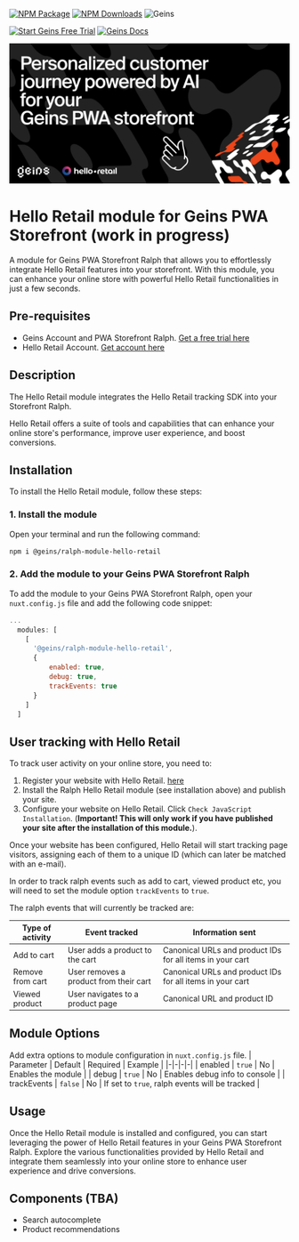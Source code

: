 [![NPM Package][npm]][npm-url]
[![NPM Downloads][npm-downloads-per-month]][npm-trends]
![Geins][mit-shield]

[![Start Geins Free Trial][geins-tiral-img]][geins-tiral-url] [![Geins Docs][geins-docs-img]][geins-docs-url]

[![geins-hello-retail](https://raw.githubusercontent.com/geins-io/resources/master/images/banners/repos/geins-helloretail.jpg)](https://www.geins.io)

# Hello Retail module for Geins PWA Storefront (work in progress)

A module for Geins PWA Storefront Ralph that allows you to effortlessly integrate Hello Retail features into your storefront. With this module, you can enhance your online store with powerful Hello Retail functionalities in just a few seconds.

## Pre-requisites

- Geins Account and PWA Storefront Ralph. [Get a free trial here](https://www.geins.io)
- Hello Retail Account. [Get account here](https://helloretail.com/)


## Description

The Hello Retail module integrates the Hello Retail tracking SDK into your Storefront Ralph. 

Hello Retail offers a suite of tools and capabilities that can enhance your online store's performance, improve user experience, and boost conversions.

## Installation

To install the Hello Retail module, follow these steps:

### 1. Install the module

Open your terminal and run the following command:

```bash
npm i @geins/ralph-module-hello-retail
```

### 2. Add the module to your Geins PWA Storefront Ralph

To add the module to your Geins PWA Storefront Ralph, open your `nuxt.config.js` file and add the following code snippet:

```js
...
  modules: [
    [
      '@geins/ralph-module-hello-retail',
      {
          enabled: true,
          debug: true,
          trackEvents: true
      }
    ]
  ]
```
## User tracking with Hello Retail

To track user activity on your online store, you need to:

1. Register your website with Hello Retail. [here](https://my.helloretail.com/)
2. Install the Ralph Hello Retail module (see installation above) and publish your site.
3. Configure your website on Hello Retail. Click `Check JavaScript Installation`. (**Important! This will only work if you have published your site after the installation of this module.**).

Once your website has been configured, Hello Retail will start tracking page visitors, assigning each of them to a unique ID (which can later be matched with an e-mail).

In order to track ralph events such as add to cart, viewed product etc, you will need to set the module option `trackEvents` to `true`.

The ralph events that will currently be tracked are:

| Type of activity  | Event tracked                                   | Information sent |
| ----------------- | ------------------------------------------------| ------------------- |
| Add to cart       | User adds a product to the cart                 | Canonical URLs and product IDs for all items in your cart |
| Remove from cart  | User removes a product from their cart          | Canonical URLs and product IDs for all items in your cart |
| Viewed product    | User navigates to a product page                | Canonical URL and product ID |

## Module Options

Add extra options to module configuration in `nuxt.config.js` file.
| Parameter | Default | Required | Example |
|-|-|-|-|
| enabled | `true` | No | Enables the module |
| debug | `true` | No | Enables debug info to console |
| trackEvents | `false` | No | If set to `true`, ralph events will be tracked |

## Usage

Once the Hello Retail module is installed and configured, you can start leveraging the power of Hello Retail features in your Geins PWA Storefront Ralph. Explore the various functionalities provided by Hello Retail and integrate them seamlessly into your online store to enhance user experience and drive conversions.

## Components (TBA)

- Search autocomplete
- Product recommendations




[npm]: https://img.shields.io/npm/v/@geins/ralph-module-hello-retail
[npm-url]: https://www.npmjs.com/package/@geins/ralph-module-hello-retail
[npm-downloads-per-month]: https://img.shields.io/npm/dm/@geins/ralph-module-hello-retail.svg
[npm-trends]: https://npmtrends.com/@geins/ralph-module-hello-retail
[geins-docs-url]: https://docs.geins.io
[geins-docs-img]: https://img.shields.io/endpoint?url=https://raw.githubusercontent.com/geins-io/resources/master/sheilds/geins-docs-read-v3.json
[geins-tiral-url]: https://www.geins.io
[geins-tiral-img]: https://img.shields.io/endpoint?url=https://raw.githubusercontent.com/geins-io/resources/master/sheilds/geins-fee-tiral.json
[mit-shield]: https://img.shields.io/badge/license-MIT-green
[mit-url]: https://en.wikipedia.org/wiki/MIT_License
